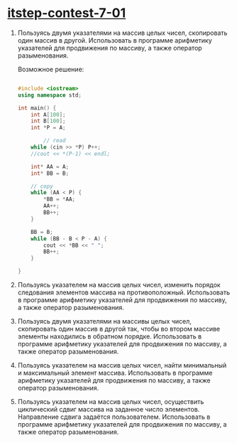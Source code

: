 # [itstep-contest-7-01](https://www.hackerrank.com/itstep-contest-7-01)
1. Пользуясь двумя указателями на массив целых чисел, скопировать один массив в другой. Использовать в программе арифметику указателей для продвижения по массиву, а также оператор разыменования.

	Возможное решение:
	```cpp

	#include <iostream>
	using namespace std;

	int main() {
		int A[100];
		int B[100];
		int *P = A; 

	        // read
		while (cin >> *P) P++;
		//cout << *(P-1) << endl;

		int* AA = A;
		int* BB = B;

		// copy
		while (AA < P) {
			*BB = *AA;
			AA++;
			BB++;
		}

		BB = B;
		while (BB - B < P - A) {
			cout << *BB << " ";
			BB++;
		}

	}
	```

2. Пользуясь указателем на массив целых чисел, изменить порядок следования элементов  массива на противоположный. Использовать в программе арифметику указателей для продвижения по массиву, а также оператор разыменования.
3. Пользуясь двумя указателями на массивы целых чисел, скопировать один массив в другой так, чтобы во втором массиве элементы находились в обратном порядке. Использовать в программе арифметику указателей для продвижения по массиву, а также оператор разыменования.
4. Пользуясь указателем на массив целых чисел, найти минимальный и максимальный элемент массива. Использовать в программе арифметику указателей для продвижения по массиву, а также оператор разыменования.
5. Пользуясь указателем на массив целых чисел, осуществить циклический сдвиг массива на заданное число элементов. Направление сдвига задаётся пользователем. Использовать в программе арифметику указателей для продвижения по массиву, а также оператор разыменования. 
